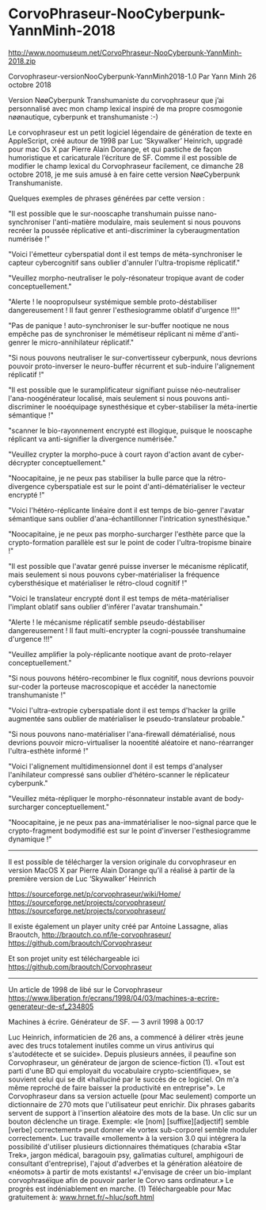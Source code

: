 # CorvoPhraseur-NooCyberpunk-YannMinh-2018
http://www.noomuseum.net/CorvoPhraseur-NooCyberpunk-YannMinh-2018.zip

Corvophraseur-versionNooCyberpunk-YannMinh2018-1.0
Par Yann Minh 26 octobre 2018

Version NøøCyberpunk Transhumaniste du corvophraseur que j’ai personnalisé avec mon champ lexical inspiré de ma propre cosmogonie nøønautique, cyberpunk et transhumaniste  :-)


Le corvophraseur est un petit logiciel légendaire de génération de texte en AppleScript, créé autour de 1998 par Luc ‘Skywalker’ Heinrich, upgradé pour mac Os X par Pierre Alain Dorange, et qui pastiche de façon humoristique et caricaturale l’écriture de SF. Comme il est possible de modifier le champ lexical du Corvophraseur facilement, ce dimanche 28 octobre 2018, je me suis amusé à en faire cette version NøøCyberpunk Transhumaniste.



Quelques exemples de phrases générées par cette version :

"Il est possible que le sur-nooscaphe transhumain puisse nano-synchroniser l'anti-matière modulaire, mais seulement si nous pouvons recréer la poussée réplicative et anti-discriminer la cyberaugmentation numérisée !"

"Voici l'émetteur cyberspatial dont il est temps de méta-synchroniser le capteur cybercognitif sans oublier d'annuler l'ultra-tropisme réplicatif."

"Veuillez morpho-neutraliser le poly-résonateur tropique avant de coder conceptuellement."

"Alerte ! le noopropulseur systémique semble proto-déstabiliser dangereusement ! Il faut genrer l'esthesiogramme oblatif d'urgence !!!"

"Pas de panique ! auto-synchroniser le sur-buffer nootique ne nous empêche pas de synchroniser le mémétiseur réplicant ni même d'anti-genrer le micro-annihilateur réplicatif."

"Si nous pouvons neutraliser le sur-convertisseur cyberpunk, nous devrions pouvoir proto-inverser le neuro-buffer récurrent et sub-induire l'alignement réplicatif !"

"Il est possible que le suramplificateur signifiant puisse néo-neutraliser l'ana-noogénérateur localisé, mais seulement si nous pouvons anti-discriminer le nooéquipage synesthésique et cyber-stabiliser la méta-inertie sémantique !"

"scanner le bio-rayonnement encrypté est illogique, puisque le nooscaphe réplicant va anti-signifier la divergence numérisée."

"Veuillez crypter la morpho-puce à court rayon d'action avant de cyber-décrypter conceptuellement."

"Noocapitaine, je ne peux pas stabiliser la bulle parce que la rétro-divergence cyberspatiale est sur le point d'anti-dématérialiser le vecteur encrypté !"

"Voici l'hétéro-réplicante linéaire dont il est temps de bio-genrer l'avatar sémantique sans oublier d'ana-échantillonner l'intrication synesthésique."

"Noocapitaine, je ne peux pas morpho-surcharger l'esthète parce que la crypto-formation parallèle est sur le point de coder l'ultra-tropisme binaire !"

"Il est possible que l'avatar genré puisse inverser le mécanisme réplicatif, mais seulement si nous pouvons cyber-matérialiser la fréquence cybersthésique et matérialiser le rétro-cloud cognitif !"

"Voici le translateur encrypté dont il est temps de méta-matérialiser l'implant oblatif sans oublier d'inférer l'avatar transhumain."

"Alerte ! le mécanisme réplicatif semble pseudo-déstabiliser dangereusement ! Il faut multi-encrypter la cogni-poussée transhumaine d'urgence !!!"

"Veuillez amplifier la poly-réplicante nootique avant de proto-relayer conceptuellement."

"Si nous pouvons hétéro-recombiner le flux cognitif, nous devrions pouvoir sur-coder la porteuse macroscopique et accéder la nanectomie transhumaniste !"

"Voici l'ultra-extropie cyberspatiale dont il est temps d'hacker la grille augmentée sans oublier de matérialiser le pseudo-translateur probable."

"Si nous pouvons nano-matérialiser l'ana-firewall dématérialisé, nous devrions pouvoir micro-virtualiser la nooentité aléatoire et nano-réarranger l'ultra-esthète informé !"

"Voici l'alignement multidimensionnel dont il est temps d'analyser l'anihilateur compressé sans oublier d'hétéro-scanner le réplicateur cyberpunk."

"Veuillez méta-répliquer le morpho-résonnateur instable avant de body-surcharger conceptuellement."

"Noocapitaine, je ne peux pas ana-immatérialiser le noo-signal parce que le crypto-fragment bodymodifié est sur le point d'inverser l'esthesiogramme dynamique !"






---------------------------------------

Il est possible de télécharger la version originale du corvophraseur en version MacOS X  par Pierre Alain Dorange qu’il a réalisé à partir de la première version de  Luc ‘Skywalker’ Heinrich


https://sourceforge.net/p/corvophraseur/wiki/Home/
https://sourceforge.net/projects/corvophraseur/
https://sourceforge.net/projects/corvophraseur/


Il existe également un player unity créé par Antoine Lassagne, alias Braoutch, 
http://braoutch.co.nf/le-corvophraseur/
https://github.com/braoutch/Corvophraseur

Et son projet unity est téléchargeable ici 
https://github.com/braoutch/Corvophraseur

-----------------------

Un article de 1998 de libé sur le Corvophraseur
https://www.liberation.fr/ecrans/1998/04/03/machines-a-ecrire-generateur-de-sf_234805

Machines à écrire. Générateur de SF.
— 3 avril 1998 à 00:17

Luc Heinrich, informaticien de 26 ans, a commencé à délirer «très
jeune avec des trucs totalement inutiles comme un virus antivirus qui s'autodétecte et se suicide». Depuis plusieurs années, il peaufine son Corvophraseur, un générateur de jargon de science-fiction (1). «Tout est parti d'une BD qui employait du vocabulaire crypto-scientifique», se souvient celui qui se dit «halluciné par le succès de ce logiciel. On m'a même reproché de faire baisser la productivité en entreprise"». Le Corvophraseur dans sa version actuelle (pour Mac seulement) comporte un dictionnaire de 270 mots que l'utilisateur peut enrichir. Dix phrases gabarits servent de support à l'insertion aléatoire des mots de la base. Un clic sur un bouton déclenche un tirage. Exemple: «le [nom] [suffixe][adjectif] semble [verbe] correctement» peut donner «le vortex sub-corporel semble moduler correctement».
Luc travaille «mollement» à la version 3.0 qui intégrera la possibilité d'utiliser plusieurs dictionnaires thématiques (charabia «Star Trek», jargon médical, baragouin psy, galimatias culturel, amphigouri de consultant d'entreprise), l'ajout d'adverbes et la génération aléatoire de «néomots» à partir de mots existants! «J'envisage de créer un bio-implant corvophraséïque afin de pouvoir parler le Corvo sans ordinateur.» Le progrès est indéniablement en marche.
(1) Téléchargeable pour Mac gratuitement à: www.hrnet.fr/~hluc/soft.html 





